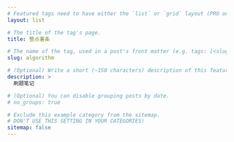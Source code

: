 ```yaml
---
# Featured tags need to have either the `list` or `grid` layout (PRO only).
layout: list

# The title of the tag's page.
title: 整点薯条

# The name of the tag, used in a post's front matter (e.g. tags: [<slug>]).
slug: algorithm

# (Optional) Write a short (~150 characters) description of this featured tag.
description: >
  刷题笔记

# (Optional) You can disable grouping posts by date.
# no_groups: true

# Exclude this example category from the sitemap.
# DON'T USE THIS SETTING IN YOUR CATEGORIES!
sitemap: false
---
```


